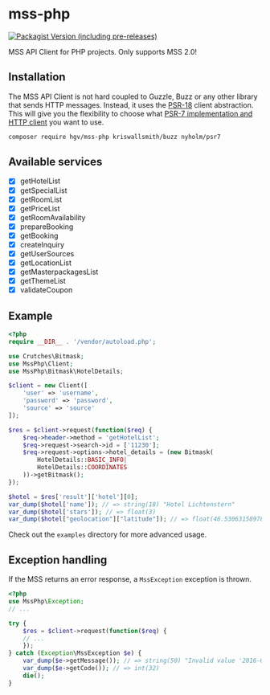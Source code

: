 # mss-php

[![Packagist Version (including pre-releases)](https://img.shields.io/packagist/v/hgv/mss-php.svg?include_prereleases&style=flat-square)](https://packagist.org/packages/hgv/mss-php)

MSS API Client for PHP projects.
Only supports MSS 2.0!

## Installation

The MSS API Client is not hard coupled to Guzzle, Buzz or any other library that sends
HTTP messages. Instead, it uses the [PSR-18](https://www.php-fig.org/psr/psr-18/) client abstraction.
This will give you the flexibility to choose what
[PSR-7 implementation and HTTP client](https://packagist.org/providers/php-http/client-implementation)
you want to use.

```bash
composer require hgv/mss-php kriswallsmith/buzz nyholm/psr7
```

## Available services

- [x] getHotelList
- [x] getSpecialList
- [x] getRoomList
- [x] getPriceList
- [x] getRoomAvailability
- [x] prepareBooking
- [x] getBooking
- [x] createInquiry
- [x] getUserSources
- [x] getLocationList
- [x] getMasterpackagesList
- [x] getThemeList
- [x] validateCoupon

## Example

```php
<?php
require __DIR__ . '/vendor/autoload.php';

use Crutches\Bitmask;
use MssPhp\Client;
use MssPhp\Bitmask\HotelDetails;

$client = new Client([
    'user' => 'username',
    'password' => 'password',
    'source' => 'source'
]);

$res = $client->request(function($req) {
    $req->header->method = 'getHotelList';
    $req->request->search->id = ['11230'];
    $req->request->options->hotel_details = (new Bitmask(
        HotelDetails::BASIC_INFO|
        HotelDetails::COORDINATES
    ))->getBitmask();
});

$hotel = $res['result']['hotel'][0];
var_dump($hotel['name']); // => string(18) "Hotel Lichtenstern"
var_dump($hotel['stars']); // => float(3)
var_dump($hotel["geolocation"]["latitude"]); // => float(46.53063158978)
```

Check out the `examples` directory for more advanced usage.

## Exception handling

If the MSS returns an error response, a `MssException` exception is thrown.

```php
<?php
use MssPhp\Exception;
// ...

try {
    $res = $client->request(function($req) {
    // ...
    });
} catch (Exception\MssException $e) {
    var_dump($e->getMessage()); // => string(50) "Invalid value '2016-04-08' for parameter 'arrival'"
    var_dump($e->getCode()); // => int(32)
    die();
}
```
